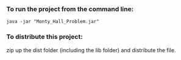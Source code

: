 ### To run the project from the command line:
`java -jar "Monty_Hall_Problem.jar"`

### To distribute this project:
zip up the dist folder (including the lib folder) and distribute the file.
